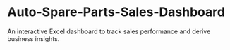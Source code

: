 # Auto-Spare-Parts-Sales-Dashboard
An interactive Excel dashboard to track sales performance and derive business insights.
